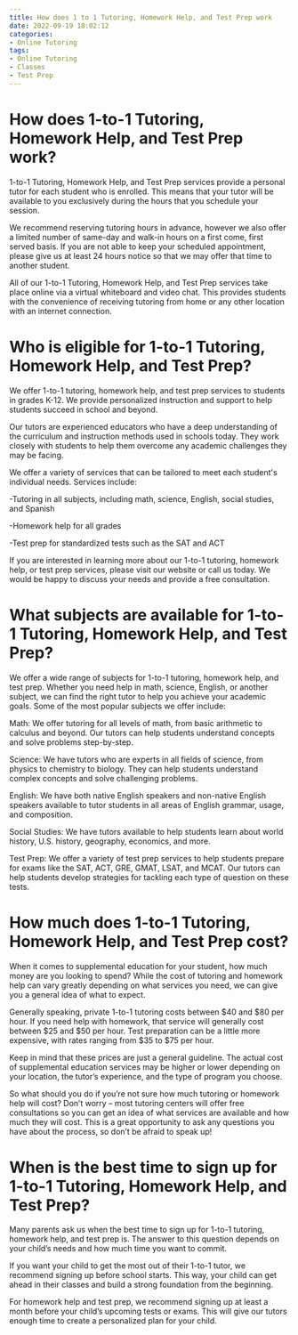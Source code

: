 ```yaml
---
title: How does 1 to 1 Tutoring, Homework Help, and Test Prep work
date: 2022-09-19 18:02:12
categories:
- Online Tutoring
tags:
- Online Tutoring
- Classes
- Test Prep
---
```



#  How does 1-to-1 Tutoring, Homework Help, and Test Prep work?

1-to-1 Tutoring, Homework Help, and Test Prep services provide a personal tutor for each student who is enrolled. This means that your tutor will be available to you exclusively during the hours that you schedule your session.

We recommend reserving tutoring hours in advance, however we also offer a limited number of same-day and walk-in hours on a first come, first served basis. If you are not able to keep your scheduled appointment, please give us at least 24 hours notice so that we may offer that time to another student.

All of our 1-to-1 Tutoring, Homework Help, and Test Prep services take place online via a virtual whiteboard and video chat. This provides students with the convenience of receiving tutoring from home or any other location with an internet connection.

#  Who is eligible for 1-to-1 Tutoring, Homework Help, and Test Prep?

We offer 1-to-1 tutoring, homework help, and test prep services to students in grades K-12. We provide personalized instruction and support to help students succeed in school and beyond.

Our tutors are experienced educators who have a deep understanding of the curriculum and instruction methods used in schools today. They work closely with students to help them overcome any academic challenges they may be facing.

We offer a variety of services that can be tailored to meet each student's individual needs. Services include:

-Tutoring in all subjects, including math, science, English, social studies, and Spanish

-Homework help for all grades

-Test prep for standardized tests such as the SAT and ACT

If you are interested in learning more about our 1-to-1 tutoring, homework help, or test prep services, please visit our website or call us today. We would be happy to discuss your needs and provide a free consultation.

#  What subjects are available for 1-to-1 Tutoring, Homework Help, and Test Prep?

We offer a wide range of subjects for 1-to-1 tutoring, homework help, and test prep. Whether you need help in math, science, English, or another subject, we can find the right tutor to help you achieve your academic goals. Some of the most popular subjects we offer include:

Math: We offer tutoring for all levels of math, from basic arithmetic to calculus and beyond. Our tutors can help students understand concepts and solve problems step-by-step.

Science: We have tutors who are experts in all fields of science, from physics to chemistry to biology. They can help students understand complex concepts and solve challenging problems.

English: We have both native English speakers and non-native English speakers available to tutor students in all areas of English grammar, usage, and composition.

Social Studies: We have tutors available to help students learn about world history, U.S. history, geography, economics, and more.

Test Prep: We offer a variety of test prep services to help students prepare for exams like the SAT, ACT, GRE, GMAT, LSAT, and MCAT. Our tutors can help students develop strategies for tackling each type of question on these tests.

#  How much does 1-to-1 Tutoring, Homework Help, and Test Prep cost?

When it comes to supplemental education for your student, how much money are you looking to spend? While the cost of tutoring and homework help can vary greatly depending on what services you need, we can give you a general idea of what to expect.

Generally speaking, private 1-to-1 tutoring costs between $40 and $80 per hour. If you need help with homework, that service will generally cost between $25 and $50 per hour. Test preparation can be a little more expensive, with rates ranging from $35 to $75 per hour.

Keep in mind that these prices are just a general guideline. The actual cost of supplemental education services may be higher or lower depending on your location, the tutor’s experience, and the type of program you choose.

So what should you do if you’re not sure how much tutoring or homework help will cost? Don’t worry – most tutoring centers will offer free consultations so you can get an idea of what services are available and how much they will cost. This is a great opportunity to ask any questions you have about the process, so don’t be afraid to speak up!

#  When is the best time to sign up for 1-to-1 Tutoring, Homework Help, and Test Prep?

Many parents ask us when the best time to sign up for 1-to-1 tutoring, homework help, and test prep is. The answer to this question depends on your child’s needs and how much time you want to commit.

If you want your child to get the most out of their 1-to-1 tutor, we recommend signing up before school starts. This way, your child can get ahead in their classes and build a strong foundation from the beginning.

For homework help and test prep, we recommend signing up at least a month before your child’s upcoming tests or exams. This will give our tutors enough time to create a personalized plan for your child.